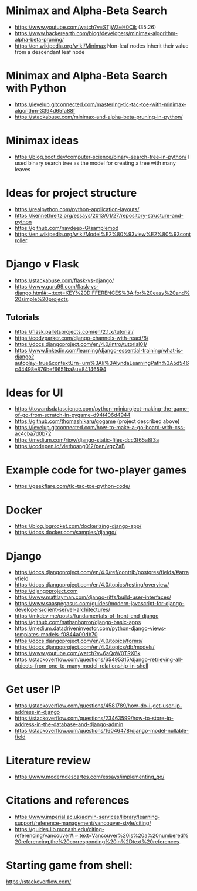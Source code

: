 # Minimax and Alpha-Beta Search
- https://www.youtube.com/watch?v=STjW3eH0Cik (35:26)
- https://www.hackerearth.com/blog/developers/minimax-algorithm-alpha-beta-pruning/
- https://en.wikipedia.org/wiki/Minimax Non-leaf nodes inherit their value from a descendant leaf node

# Minimax and Alpha-Beta Search with Python
- https://levelup.gitconnected.com/mastering-tic-tac-toe-with-minimax-algorithm-3394d65fa88f
- https://stackabuse.com/minimax-and-alpha-beta-pruning-in-python/

# Minimax ideas
- https://blog.boot.dev/computer-science/binary-search-tree-in-python/ I used binary search tree as the model for creating a tree with many leaves

# Ideas for project structure
- https://realpython.com/python-application-layouts/
- https://kennethreitz.org/essays/2013/01/27/repository-structure-and-python
- https://github.com/navdeep-G/samplemod
- https://en.wikipedia.org/wiki/Model%E2%80%93view%E2%80%93controller

# Django v Flask
- https://stackabuse.com/flask-vs-django/
- https://www.guru99.com/flask-vs-django.html#:~:text=KEY%20DIFFERENCES%3A,for%20easy%20and%20simple%20projects.
## Tutorials
- https://flask.palletsprojects.com/en/2.1.x/tutorial/
- https://codyparker.com/django-channels-with-react/8/
- https://docs.djangoproject.com/en/4.0/intro/tutorial01/
- https://www.linkedin.com/learning/django-essential-training/what-is-django?autoplay=true&contextUrn=urn%3Ali%3AlyndaLearningPath%3A5d546c44498e876bef6651ba&u=84146594

# Ideas for UI
- https://towardsdatascience.com/python-miniproject-making-the-game-of-go-from-scratch-in-pygame-d94f406d4944
- https://github.com/thomashikaru/gogame (project described above)
- https://levelup.gitconnected.com/how-to-make-a-go-board-with-css-ac4cba7d0b72
- https://medium.com/riow/django-static-files-dcc3f65a8f3a
- https://codepen.io/viethoang012/pen/ygzZaB
# Example code for two-player games
- https://geekflare.com/tic-tac-toe-python-code/

# Docker
- https://blog.logrocket.com/dockerizing-django-app/
- https://docs.docker.com/samples/django/

# Django
- https://docs.djangoproject.com/en/4.0/ref/contrib/postgres/fields/#arrayfield
- https://docs.djangoproject.com/en/4.0/topics/testing/overview/
- https://djangoproject.com
- https://www.mattlayman.com/django-riffs/build-user-interfaces/
- https://www.saaspegasus.com/guides/modern-javascript-for-django-developers/client-server-architectures/
- https://mkdev.me/posts/fundamentals-of-front-end-django
- https://github.com/nathanborror/django-basic-apps
- https://medium.datadriveninvestor.com/python-django-views-templates-models-f0844a00db70
- https://docs.djangoproject.com/en/4.0/topics/forms/
- https://docs.djangoproject.com/en/4.0/topics/db/models/
- https://www.youtube.com/watch?v=6aQoW0TRXBk
- https://stackoverflow.com/questions/65495315/django-retrieving-all-objects-from-one-to-many-model-relationship-in-shell

# Get user IP
- https://stackoverflow.com/questions/4581789/how-do-i-get-user-ip-address-in-django
- https://stackoverflow.com/questions/23463599/how-to-store-ip-address-in-the-database-and-django-admin
- https://stackoverflow.com/questions/16046478/django-model-nullable-field

# Literature review
- https://www.moderndescartes.com/essays/implementing_go/

# Citations and references
- https://www.imperial.ac.uk/admin-services/library/learning-support/reference-management/vancouver-style/citing/
- https://guides.lib.monash.edu/citing-referencing/vancouver#:~:text=Vancouver%20is%20a%20numbered%20referencing,the%20corresponding%20in%2Dtext%20references.

# Starting game from shell:
https://stackoverflow.com/